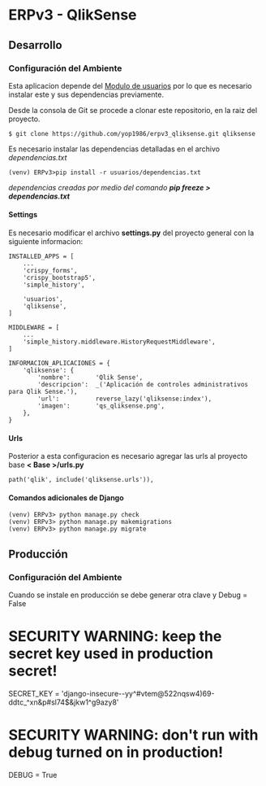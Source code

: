 # ERPv3 - QlikSense

## Desarrollo

### Configuración del Ambiente

Esta aplicacion depende del [Modulo de usuarios](https://github.com/yop1986/erpv3_usuarios) 
por lo que es necesario instalar este y sus dependencias previamente.

Desde la consola de Git se procede a clonar este repositorio, en la raiz del 
proyecto.

    $ git clone https://github.com/yop1986/erpv3_qliksense.git qliksense

Es necesario instalar las dependencias detalladas en el archivo 
_dependencias.txt_

    (venv) ERPv3>pip install -r usuarios/dependencias.txt

*dependencias creadas por medio del comando __pip freeze > dependencias.txt__*

#### Settings

Es necesario modificar el archivo **settings.py** del proyecto general con la
siguiente informacion:

    INSTALLED_APPS = [
        ...
        'crispy_forms',
        'crispy_bootstrap5',
        'simple_history',
        
        'usuarios',
        'qliksense',
    ]

    MIDDLEWARE = [
        ...
        'simple_history.middleware.HistoryRequestMiddleware',
    ]

    INFORMACION_APLICACIONES = {
        'qliksense': {
            'nombre':       'Qlik Sense',
            'descripcion':  _('Aplicación de controles administrativos para Qlik Sense.'),
            'url':          reverse_lazy('qliksense:index'),
            'imagen':       'qs_qliksense.png',
        },
    }

#### Urls

Posterior a esta configuracion es necesario agregar las urls al proyecto base __< Base >/urls.py__

    path('qlik', include('qliksense.urls')),

#### Comandos adicionales de Django

    (venv) ERPv3> python manage.py check
    (venv) ERPv3> python manage.py makemigrations
    (venv) ERPv3> python manage.py migrate


## Producción

### Configuración del Ambiente


Cuando se instale en producción se debe generar otra clave y Debug = False

# SECURITY WARNING: keep the secret key used in production secret!
SECRET_KEY = 'django-insecure--yy^#vtem@522nqsw4)69-ddtc_^xn&p#sl74$&jkw1^g9azy8'
# SECURITY WARNING: don't run with debug turned on in production!
DEBUG = True